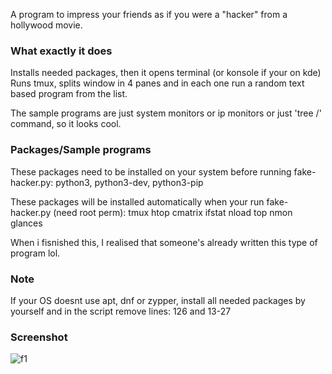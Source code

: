 A program to impress your friends as if you were a "hacker" from a hollywood movie.

### What exactly it does
Installs needed packages, then it opens terminal (or konsole if your on kde)
Runs tmux, splits window in 4 panes and in each one run a random text based program from the list.

The sample programs are just system monitors or ip monitors or just 'tree /' command, so it looks cool.

### Packages/Sample programs
These packages need to be installed on your system before running fake-hacker.py: python3, python3-dev, python3-pip

These packages will be installed automatically when your run fake-hacker.py (need root perm):
tmux
htop
cmatrix
ifstat
nload
top
nmon
glances


When i fisnished this, I realised that someone's already written this type of program lol.

### Note
If your OS doesnt use apt, dnf or zypper, install all needed packages by yourself and in the script remove lines: 126 and 13-27

### Screenshot

![f1](https://user-images.githubusercontent.com/78962948/208488486-7b10f396-cdbe-4f05-8f51-3ed28f29d2cb.png)
